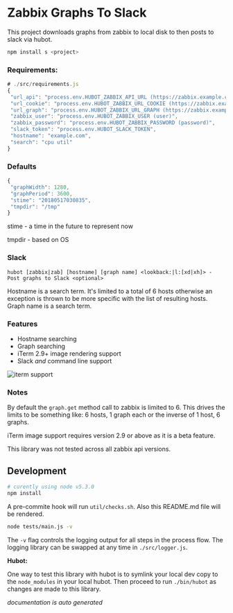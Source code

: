 # Zabbix Graphs To Slack

This project downloads graphs from zabbix to local disk to then posts to slack
via hubot.

```bash
npm install s <project>
```


### Requirements:

```javascript
# ./src/requirements.js
{
 "url_api": "process.env.HUBOT_ZABBIX_API_URL (https://zabbix.example.com/zabbix/api_jsonrpc.php)",
 "url_cookie": "process.env.HUBOT_ZABBIX_URL_COOKIE (https://zabbix.example.com/zabbix)",
 "url_graph": "process.env.HUBOT_ZABBIX_URL_GRAPH (https://zabbix.example.com/chart2.php)",
 "zabbix_user": "process.env.HUBOT_ZABBIX_USER (user)",
 "zabbix_password": "process.env.HUBOT_ZABBIX_PASSWORD (password)",
 "slack_token": "process.env.HUBOT_SLACK_TOKEN",
 "hostname": "example.com",
 "search": "cpu util"
}
```


### Defaults

```javascript
{
 "graphWidth": 1280,
 "graphPeriod": 3600,
 "stime": "20180517030835",
 "tmpdir": "/tmp"
}
```

stime - a time in the future to represent now

tmpdir - based on OS


### Slack
```
hubot [zabbix|zab] [hostname] [graph name] <lookback:|l:[xd|xh]> - Post graphs to Slack <optional>
```

Hostname is a search term.  It's limited to a total of 6 hosts otherwise an
exception is thrown to be more specific with the list of resulting hosts.
Graph name is a search term.


### Features

  - Hostname searching
  - Graph searching
  - iTerm 2.9+ image rendering support
  - Slack _and_ command line support

![iterm support](https://d.pr/i/11EzP.jpg)


### Notes

By default the `graph.get` method call to zabbix is limited to 6.  This drives
the limits to be something like: 6 hosts, 1 graph each or the inverse of 1 host,
6 graphs.

iTerm image support requires version 2.9 or above as it is a beta feature.

This library was not tested across all zabbix api versions.


## Development

```bash
# curently using node v5.3.0
npm install
```

A pre-commite hook will run `util/checks.sh`.  Also this
README.md file will be rendered.

```bash
node tests/main.js -v
```

The `-v` flag controls the logging output for all steps in the process flow.
The logging library can be swapped at any time in `./src/logger.js`.

__Hubot:__

One way to test this library with hubot is to symlink your local dev copy to the
`node_modules` in your local hubot. Then proceed to run `./bin/hubot` as changes
are made to this library.

_documentation is auto generated_
